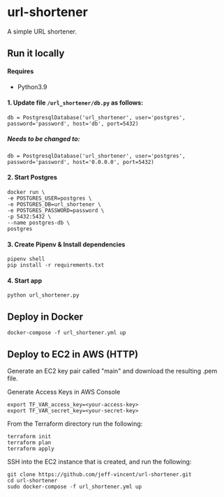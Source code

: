 # url-shortener

A simple URL shortener. 

## Run it locally

#### Requires 
- Python3.9

#### 1. Update file `/url_shortener/db.py` as follows:

`db = PostgresqlDatabase('url_shortener', user='postgres', password='password',
                           host='db', port=5432)`
##### Needs to be changed to:

`db = PostgresqlDatabase('url_shortener', user='postgres', password='password',
                           host='0.0.0.0', port=5432)`

#### 2. Start Postgres

```
docker run \
-e POSTGRES_USER=postgres \
-e POSTGRES_DB=url_shortener \
-e POSTGRES_PASSWORD=password \
-p 5432:5432 \
--name postgres-db \
postgres
```
#### 3. Create Pipenv & Install dependencies
```
pipenv shell
pip install -r requirements.txt
```

#### 4. Start app
`python url_shortener.py`

## Deploy in Docker
`docker-compose -f url_shortener.yml up`

## Deploy to EC2 in AWS (HTTP)
Generate an EC2 key pair called "main" and download the resulting .pem file.  

Generate Access Keys in AWS Console
```
export TF_VAR_access_key=<your-access-key>
export TF_VAR_secret_key=<your-secret-key>
```

From the Terraform directory run the following:
```
terraform init
terraform plan
terraform apply
```

SSH into the EC2 instance that is created, and run the following:
```
git clone https://github.com/jeff-vincent/url-shortener.git
cd url-shortener
sudo docker-compose -f url_shortener.yml up
```
